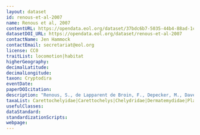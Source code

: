 ```yaml
---
layout: dataset
id: renous-et-al-2007
name: Renous et al, 2007
contentURL: https://opendata.eol.org/dataset/37bdc6b7-5035-44b4-88ad-1cb90fb2cc3a/resource/f1d2e591-aae8-4431-9934-7da97184b8e6/download/archive.zip
datasetDOI_URL: https://opendata.eol.org/dataset/renous-et-al-2007
contactName: Jen Hammock
contactEmail: secretariat@eol.org
license: CC0
traitList: locomotion|habitat
higherGeography:
decimalLatitude:
decimalLongitude:
taxon: Cryptodira
eventDate:
paperDOIcitation: 
description: "Renous, S., de Lapparent de Broin, F., Depecker, M., Davenport, J., Bels, V. 2007. Evolution of Locomotion in Aquatic Turtles. In book: Biology of Turtles, J. Wyneken, M. H. Godfrey & V. Bels (Eds) CRC Press, Taylor &Francis Group, Boca Raton (FL) USA. https://www.researchgate.net/publication/256843745_Evolution_of_Locomotion_in_Aquatic_Turtles"
taxaList: Carettochelyidae|Carettochelys|Chelydridae|Dermatemydidae|Platysternidae|Testudinidae|Trionychidae
usefulClasses:
dataStandard:
standardizationScripts:
webpage:
---
```


